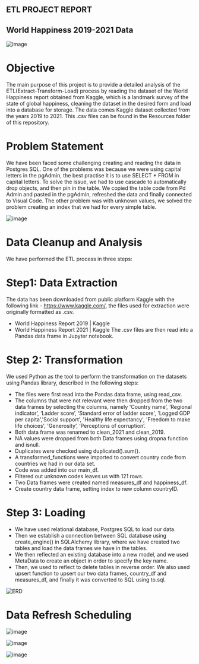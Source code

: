 ## ETL PROJECT REPORT
## World Happiness 2019-2021 Data

![image](images/main_image.png)

# Objective
The main purpose of this project is to provide a detailed analysis of the ETL(Extract-Transform-Load) process by reading the dataset of the World Happiness report obtained from Kaggle, which is a landmark survey of the state of global happiness, cleaning the dataset in the desired form and load into a database for storage.
The data comes Kaggle dataset collected from the years 2019 to 2021. This .csv files can be found in the Resources folder of this repository.

# Problem Statement

We have been faced some challenging creating and reading the data in Postgres SQL. One of the problems was because we were using capital letters in the pgAdmin, the best practise it is to use SELECT * FROM in capital letters.
To solve the issue, we had to use cascade to automatically drop objects, and then pin in the table. We copied the table code from Pd Admin and pasted in the pgAdmin, refreshed the data and finally connected to Visual Code.
The other problem was with unknown values, we solved the problem creating an index that we had for every simple table.

![image](images/Problem_Statement.png)


# Data Cleanup and Analysis
We have performed the ETL process in three steps: 

# Step1:  Data Extraction

The data has been downloaded from public platform Kaggle with the following link - https://www.kaggle.com/, the files used for extraction were originally formatted as .csv.
*	World Happiness Report 2019 | Kaggle
*	World Happiness Report 2021 | Kaggle
The .csv files are then read into a Pandas data frame in Jupyter notebook.

# Step 2: Transformation

We used Python as the tool to perform the transformation on the datasets using Pandas library, described in the following steps:
*   The files were first read into the Pandas data frame, using read_csv.
*	The columns that were not relevant were then dropped from the two data frames by selecting the columns, namely 'Country name’, ‘Regional indicator’, ‘Ladder score’, ‘Standard error of ladder score', 'Logged GDP per capita','Social support', 'Healthy life expectancy', 'Freedom to make life choices', 'Generosity’, ‘Perceptions of corruption’.
*	Both data frame was renamed to clean_2021 and clean_2019.
*	NA values were dropped from both Data frames using dropna function and isnull.
*	Duplicates were checked using duplicated().sum().
*	A transformed_functions were imported to convert country code from countries we had in our data set.
*	Code was added into our main_df.
*	Filtered out unknown codes leaves us with 121 rows.
*	Two Data frames were created named measures_df and happiness_df.
*	Create country data frame, setting index to new column countryID.


# Step 3: Loading

*	We have used relational database, Postgres SQL to load our data. 
*	Then we establish a connection between SQL database using create_engine() in SQLAlchemy library, where we have created two tables and load the data frames we have in the tables.
*	We then reflected an existing database into a new model, and we used MetaData to create an object in order to specify the key name.
*	Then, we used to reflect to delete tables in reverse order. We also used upsert function to upsert our two data frames, country_df and measures_df, and finally it was converted to SQL using to.sql.

![ERD](images/erd.png)

# Data Refresh Scheduling


![image](images/Scheduling_Image2.png)

![image](images/Scheduling_Image3.png)

![image](images/Scheduling_Image4.png)
